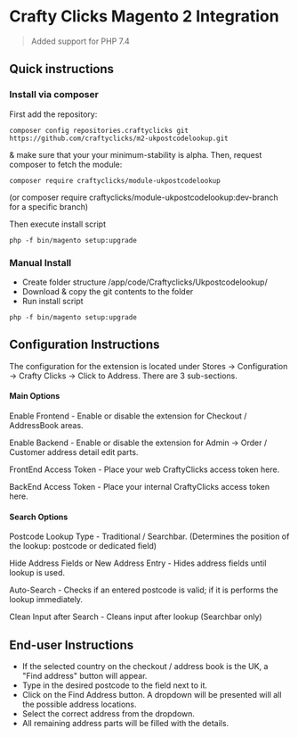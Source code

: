 # Crafty Clicks Magento 2 Integration
> Added support for PHP 7.4
## Quick instructions

### Install via composer

First add the repository:
```
composer config repositories.craftyclicks git https://github.com/craftyclicks/m2-ukpostcodelookup.git
```
& make sure that your your minimum-stability is alpha.
Then, request composer to fetch the module:
```
composer require craftyclicks/module-ukpostcodelookup
```
(or composer require craftyclicks/module-ukpostcodelookup:dev-branch for a specific branch)

Then execute install script
```
php -f bin/magento setup:upgrade
```

### Manual Install

- Create folder structure /app/code/Craftyclicks/Ukpostcodelookup/
- Download & copy the git contents to the folder
- Run install script
```
php -f bin/magento setup:upgrade
```

## Configuration Instructions
The configuration for the extension is located under Stores -> Configuration -> Crafty Clicks -> Click to Address.
There are 3 sub-sections.
#### Main Options
Enable Frontend - Enable or disable the extension for Checkout / AddressBook areas.

Enable Backend - Enable or disable the extension for Admin -> Order / Customer address detail edit parts.

FrontEnd Access Token - Place your web CraftyClicks access token here.

BackEnd Access Token - Place your internal CraftyClicks access token here.
#### Search Options
Postcode Lookup Type - Traditional / Searchbar. (Determines the position of the lookup: postcode or dedicated field)

Hide Address Fields or New Address Entry - Hides address fields until lookup is used.

Auto-Search - Checks if an entered postcode is valid; if it is performs the lookup immediately.

Clean Input after Search - Cleans input after lookup (Searchbar only)

## End-user Instructions
- If the selected country on the checkout / address book is the UK, a "Find address" button will appear.
- Type in the desired postcode to the field next to it.
- Click on the Find Address button. A dropdown will be presented will all the possible address locations.
- Select the correct address from the dropdown.
- All remaining address parts will be filled with the details.
